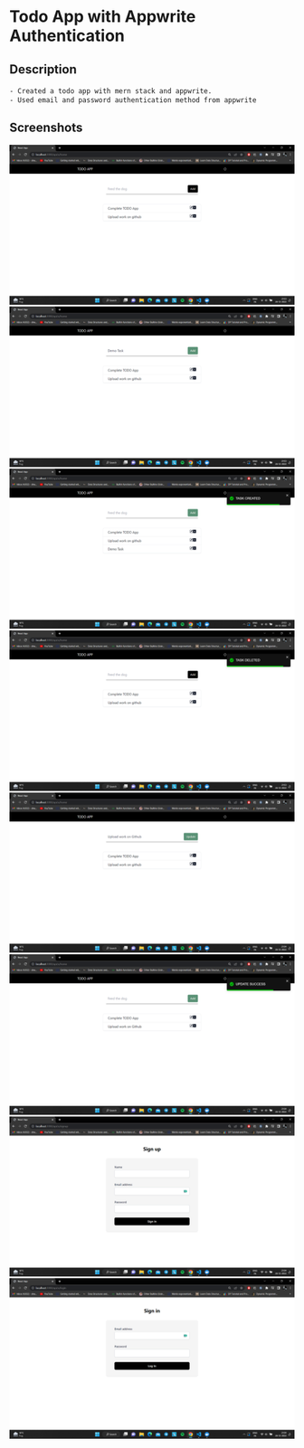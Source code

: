 # Todo App with Appwrite Authentication

## Description 

    - Created a todo app with mern stack and appwrite.
    - Used email and password authentication method from appwrite

## Screenshots

![img1](./Images/Screenshot1.png)
![img1](./Images/Screenshot2.png)
![img1](./Images/Screenshot3.png)
![img1](./Images/Screenshot4.png)
![img1](./Images/Screenshot5.png)
![img1](./Images/Screenshot6.png)
![img1](./Images/Screenshot7.png)
![img1](./Images/Screenshot8.png)